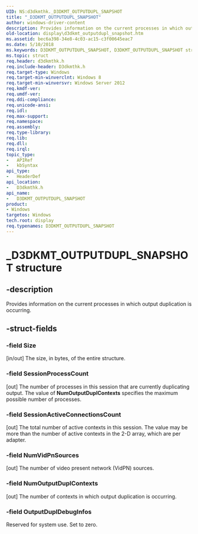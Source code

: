 ```yaml
---
UID: NS:d3dkmthk._D3DKMT_OUTPUTDUPL_SNAPSHOT
title: "_D3DKMT_OUTPUTDUPL_SNAPSHOT"
author: windows-driver-content
description: Provides information on the current processes in which output duplication is occurring.
old-location: display\d3dkmt_outputdupl_snapshot.htm
ms.assetid: bec6a398-34e8-4c03-ac15-c3f00645eac7
ms.date: 5/10/2018
ms.keywords: D3DKMT_OUTPUTDUPL_SNAPSHOT, D3DKMT_OUTPUTDUPL_SNAPSHOT structure [Display Devices], _D3DKMT_OUTPUTDUPL_SNAPSHOT, d3dkmthk/D3DKMT_OUTPUTDUPL_SNAPSHOT, display.d3dkmt_outputdupl_snapshot
ms.topic: struct
req.header: d3dkmthk.h
req.include-header: D3dkmthk.h
req.target-type: Windows
req.target-min-winverclnt: Windows 8
req.target-min-winversvr: Windows Server 2012
req.kmdf-ver: 
req.umdf-ver: 
req.ddi-compliance: 
req.unicode-ansi: 
req.idl: 
req.max-support: 
req.namespace: 
req.assembly: 
req.type-library: 
req.lib: 
req.dll: 
req.irql: 
topic_type:
-	APIRef
-	kbSyntax
api_type:
-	HeaderDef
api_location:
-	D3dkmthk.h
api_name:
-	D3DKMT_OUTPUTDUPL_SNAPSHOT
product:
- Windows
targetos: Windows
tech.root: display
req.typenames: D3DKMT_OUTPUTDUPL_SNAPSHOT
---
```


# _D3DKMT_OUTPUTDUPL_SNAPSHOT structure


## -description


Provides information on the current processes in which output duplication is occurring.


## -struct-fields




### -field Size

[in/out] The size, in bytes, of the entire structure.


### -field SessionProcessCount

[out] The number of processes in this session that are currently duplicating output. The value of <b>NumOutputDuplContexts</b> specifies the maximum possible number of processes.


### -field SessionActiveConnectionsCount

[out] The total number of active contexts in this session. The value may be more than the number of active contexts in the 2-D array, which are per adapter.


### -field NumVidPnSources

[out] The number of video present network (VidPN) sources.


### -field NumOutputDuplContexts

[out] The number of contexts in which output duplication is occurring.


### -field OutputDuplDebugInfos

Reserved for system use. Set to zero.

